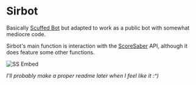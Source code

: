 # Sirbot
Basically [Scuffed Bot](https://github.com/thijnmens/ScuffedBot) but adapted to work as a public bot with somewhat mediocre code.

Sirbot's main function is interaction with the [ScoreSaber](https://scoresaber.com/) API, although it does feature some other functions. 

![SS Embed](https://media.discordapp.net/attachments/822033695778799616/823495284255621120/unknown.png)



*I'll probably make a proper readme later when I feel like it :^)*
